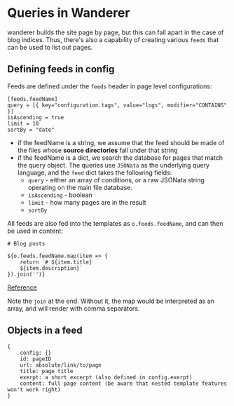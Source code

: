 # Queries in Wanderer

wanderer builds the site page by page, but this can fall apart in the case of blog indices. Thus, there's also a capability of creating various `feeds` that can be used to list out pages.

## Defining feeds in config

Feeds are defined under the `feeds` header in page level configurations:

```
[feeds.feedName]
query = [{ key="configuration.tags", value="logs", modifier="CONTAINS" }]
isAscending = true
limit = 10
sortBy = "date"
```

* if the feedName is a string, we assume that the feed should be made of the files whose **source directories** fall under that string
* if the feedName is a dict, we search the database for pages that match the query object. The queries use `JSONata` as the underlying query language, and the `feed` dict takes the following fields:
    * `query` - either an array of conditions, or a raw JSONata string operating on the main file database.
    * `isAscending` - boolean
    * `limit` - how many pages are in the result
    * `sortBy`

All feeds are also fed into the templates as `o.feeds.feedName`, and can then be used in content:

```
# Blog posts

${o.feeds.feedName.map(item => {
    return `# ${item.title}
    ${item.description}`
}).join('')}
```

[Reference](https://benfrain.com/html-templating-with-vanilla-javascript-es2015-template-literals/#h-H2_2)

Note the `join` at the end. Without it, the map would be interpreted as an array, and will render with comma separators.

## Objects in a feed

```
{
    config: {}
    id: pageID
    url: absolute/link/to/page
    title: page title
    exerpt: a short excerpt (also defined in config.exerpt)
    content: full page content (be aware that nested template features won't work right)
}
```
